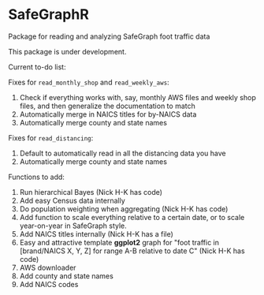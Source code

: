 # SafeGraphR
Package for reading and analyzing SafeGraph foot traffic data

This package is under development.

Current to-do list:

Fixes for `read_monthly_shop` and `read_weekly_aws`:

1. Check if everything works with, say, monthly AWS files and weekly shop files, and then generalize the documentation to match
2. Automatically merge in NAICS titles for by-NAICS data
3. Automatically merge county and state names

Fixes for `read_distancing`:

1. Default to automatically read in all the distancing data you have
2. Automatically merge county and state names

Functions to add:
1. Run hierarchical Bayes (Nick H-K has code)
2. Add easy Census data internally
3. Do population weighting when aggregating (Nick H-K has code)
4. Add function to scale everything relative to a certain date, or to scale year-on-year in SafeGraph style.
5. Add NAICS titles internally (Nick H-K has a file)
6. Easy and attractive template **ggplot2** graph for "foot traffic in [brand/NAICS X, Y, Z] for range A-B relative to date C" (Nick H-K has code)
7. AWS downloader
8. Add county and state names
9. Add NAICS codes
